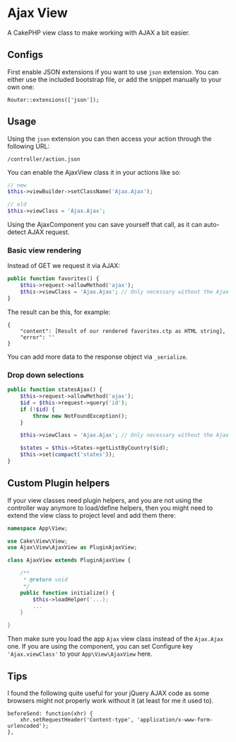 # Ajax View

A CakePHP view class to make working with AJAX a bit easier.

## Configs
First enable JSON extensions if you want to use `json` extension.
You can either use the included bootstrap file, or add the snippet manually to your own one:
```
Router::extensions(['json']);
```

## Usage
Using the `json` extension you can then access your action through the following URL:
```
/controller/action.json
```

You can enable the AjaxView class it in your actions like so:
```php
// new
$this->viewBuilder->setClassName('Ajax.Ajax');

// old
$this->viewClass = 'Ajax.Ajax';
```
Using the AjaxComponent you can save yourself that call, as it can auto-detect AJAX request.


### Basic view rendering
Instead of GET we request it via AJAX:
```php
public function favorites() {
    $this->request->allowMethod('ajax');
    $this->viewClass = 'Ajax.Ajax'; // Only necessary without the Ajax component
}
```

The result can be this, for example:
```
{
    "content": [Result of our rendered favorites.ctp as HTML string],
    "error": ''
}
```
You can add more data to the response object via `_serialize`.


### Drop down selections
```php
public function statesAjax() {
    $this->request->allowMethod('ajax');
    $id = $this->request->query('id');
    if (!$id) {
        throw new NotFoundException();
    }

    $this->viewClass = 'Ajax.Ajax'; // Only necessary without the Ajax component

    $states = $this->States->getListByCountry($id);
    $this->set(compact('states'));
}
```

## Custom Plugin helpers
If your view classes need plugin helpers, and you are not using the controller way anymore to load/define helpers, then you might need to extend the view class to project level and add them there:
```php
namespace App\View;

use Cake\View\View;
use Ajax\View\AjaxView as PluginAjaxView;

class AjaxView extends PluginAjaxView {

    /**
     * @return void
     */
    public function initialize() {
        $this->loadHelper('...);
        ...
    }

}
```
Then make sure you load the app `Ajax` view class instead of the `Ajax.Ajax` one.
If you are using the component, you can set Configure key `'Ajax.viewClass'` to your `App\View\AjaxView` here.

## Tips
I found the following quite useful for your jQuery AJAX code as some browsers might not properly work without it (at least for me it used to).
```
beforeSend: function(xhr) {
    xhr.setRequestHeader('Content-type', 'application/x-www-form-urlencoded');
},
```
